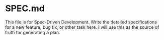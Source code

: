 # SPEC.md

This file is for Spec-Driven Development. Write the detailed specifications for a new feature, bug fix, or other task here. I will use this as the source of truth for generating a plan.